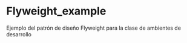 # Flyweight_example
Ejemplo del patrón de diseño Flyweight para la clase de ambientes de desarrollo
